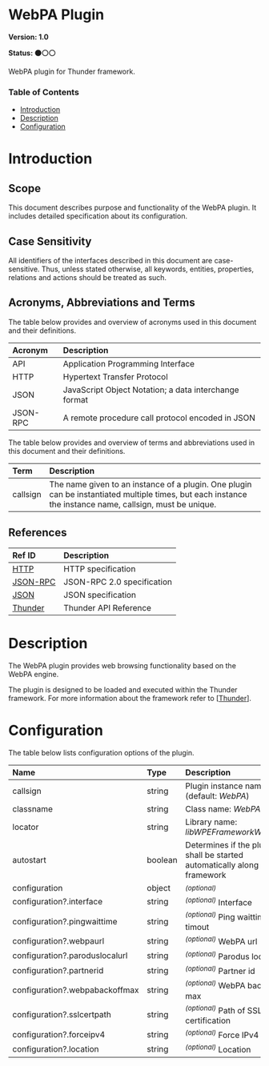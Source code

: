 <!-- Generated automatically, DO NOT EDIT! -->
<a name="head.WebPA_Plugin"></a>
# WebPA Plugin

**Version: 1.0**

**Status: :black_circle::white_circle::white_circle:**

WebPA plugin for Thunder framework.

### Table of Contents

- [Introduction](#head.Introduction)
- [Description](#head.Description)
- [Configuration](#head.Configuration)

<a name="head.Introduction"></a>
# Introduction

<a name="head.Scope"></a>
## Scope

This document describes purpose and functionality of the WebPA plugin. It includes detailed specification about its configuration.

<a name="head.Case_Sensitivity"></a>
## Case Sensitivity

All identifiers of the interfaces described in this document are case-sensitive. Thus, unless stated otherwise, all keywords, entities, properties, relations and actions should be treated as such.

<a name="head.Acronyms,_Abbreviations_and_Terms"></a>
## Acronyms, Abbreviations and Terms

The table below provides and overview of acronyms used in this document and their definitions.

| Acronym | Description |
| :-------- | :-------- |
| <a name="acronym.API">API</a> | Application Programming Interface |
| <a name="acronym.HTTP">HTTP</a> | Hypertext Transfer Protocol |
| <a name="acronym.JSON">JSON</a> | JavaScript Object Notation; a data interchange format |
| <a name="acronym.JSON-RPC">JSON-RPC</a> | A remote procedure call protocol encoded in JSON |

The table below provides and overview of terms and abbreviations used in this document and their definitions.

| Term | Description |
| :-------- | :-------- |
| <a name="term.callsign">callsign</a> | The name given to an instance of a plugin. One plugin can be instantiated multiple times, but each instance the instance name, callsign, must be unique. |

<a name="head.References"></a>
## References

| Ref ID | Description |
| :-------- | :-------- |
| <a name="ref.HTTP">[HTTP](http://www.w3.org/Protocols)</a> | HTTP specification |
| <a name="ref.JSON-RPC">[JSON-RPC](https://www.jsonrpc.org/specification)</a> | JSON-RPC 2.0 specification |
| <a name="ref.JSON">[JSON](http://www.json.org/)</a> | JSON specification |
| <a name="ref.Thunder">[Thunder](https://github.com/WebPlatformForEmbedded/Thunder/blob/master/doc/WPE%20-%20API%20-%20WPEFramework.docx)</a> | Thunder API Reference |

<a name="head.Description"></a>
# Description

The WebPA plugin provides web browsing functionality based on the WebPA engine.

The plugin is designed to be loaded and executed within the Thunder framework. For more information about the framework refer to [[Thunder](#ref.Thunder)].

<a name="head.Configuration"></a>
# Configuration

The table below lists configuration options of the plugin.

| Name | Type | Description |
| :-------- | :-------- | :-------- |
| callsign | string | Plugin instance name (default: *WebPA*) |
| classname | string | Class name: *WebPA* |
| locator | string | Library name: *libWPEFrameworkWebPA.so* |
| autostart | boolean | Determines if the plugin shall be started automatically along with the framework |
| configuration | object | <sup>*(optional)*</sup>  |
| configuration?.interface | string | <sup>*(optional)*</sup> Interface |
| configuration?.pingwaittime | string | <sup>*(optional)*</sup> Ping waittime timout |
| configuration?.webpaurl | string | <sup>*(optional)*</sup> WebPA url |
| configuration?.paroduslocalurl | string | <sup>*(optional)*</sup> Parodus local url |
| configuration?.partnerid | string | <sup>*(optional)*</sup> Partner id |
| configuration?.webpabackoffmax | string | <sup>*(optional)*</sup> WebPA backoff max |
| configuration?.sslcertpath | string | <sup>*(optional)*</sup> Path of SSL certification |
| configuration?.forceipv4 | string | <sup>*(optional)*</sup> Force IPv4 |
| configuration?.location | string | <sup>*(optional)*</sup> Location |

